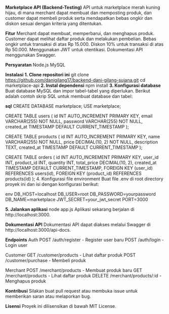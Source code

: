 **Marketplace API (Backend-Testing)**
API untuk marketplace merah kuning hijau, di mana merchant dapat membuat dan memposting produk, dan customer dapat membeli produk serta mendapatkan bebas ongkir dan diskon sesuai dengan kriteria yang ditentukan.

**Fitur**
Merchant dapat membuat, memperbarui, dan menghapus produk.
Customer dapat melihat daftar produk dan melakukan pembelian.
Bebas ongkir untuk transaksi di atas Rp 15.000.
Diskon 10% untuk transaksi di atas Rp 50.000.
Menggunakan JWT untuk otentikasi.
Dokumentasi API menggunakan Swagger.

**Persyaratan**
Node.js
MySQL

**Instalasi**
**1. Clone repositori ini**
git clone https://github.com/danigilang17/backend-dani-gilang-sujana.git
cd marketplace-api
**2. Instal dependensi**
npm install
**3. Konfigurasi database**
Buat database MySQL dan impor tabel-tabel yang diperlukan. Berikut adalah contoh skrip SQL untuk membuat database dan tabel:

**sql**
CREATE DATABASE marketplace;
USE marketplace;

CREATE TABLE users (
    id INT AUTO_INCREMENT PRIMARY KEY,
    email VARCHAR(255) NOT NULL,
    password VARCHAR(255) NOT NULL,
    created_at TIMESTAMP DEFAULT CURRENT_TIMESTAMP
);

CREATE TABLE products (
    id INT AUTO_INCREMENT PRIMARY KEY,
    name VARCHAR(255) NOT NULL,
    price DECIMAL(10, 2) NOT NULL,
    description TEXT,
    created_at TIMESTAMP DEFAULT CURRENT_TIMESTAMP
);

CREATE TABLE orders (
    id INT AUTO_INCREMENT PRIMARY KEY,
    user_id INT,
    product_id INT,
    quantity INT,
    total_price DECIMAL(10, 2),
    created_at TIMESTAMP DEFAULT CURRENT_TIMESTAMP,
    FOREIGN KEY (user_id) REFERENCES users(id),
    FOREIGN KEY (product_id) REFERENCES products(id)
);
4. Konfigurasi file environment
Buat file .env di root directory proyek ini dan isi dengan konfigurasi berikut:

env
DB_HOST=localhost
DB_USER=root
DB_PASSWORD=yourpassword
DB_NAME=marketplace
JWT_SECRET=your_jwt_secret
PORT=3000

**5. Jalankan aplikasi**
node app.js
Aplikasi sekarang berjalan di http://localhost:3000.

**Dokumentasi API**
Dokumentasi API dapat diakses melalui Swagger di http://localhost:3000/api-docs.

**Endpoints**
Auth
POST /auth/register - Register user baru
POST /auth/login - Login user

Customer
GET /customer/products - Lihat daftar produk
POST /customer/purchase - Membeli produk

Merchant
POST /merchant/products - Membuat produk baru
GET /merchant/products - Lihat daftar produk
DELETE /merchant/products/:id - Menghapus produk

**Kontribusi**
Silakan buat pull request atau membuka issue untuk memberikan saran atau melaporkan bug.

**Lisensi**
Proyek ini dilisensikan di bawah MIT License.
